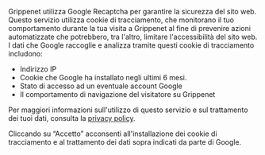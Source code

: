 Grippenet utilizza Google Recaptcha per garantire la sicurezza del sito web.
Questo servizio utilizza cookie di tracciamento, che monitorano il tuo comportamento durante la tua visita a Grippenet al fine di prevenire azioni automatizzate che potrebbero, tra l'altro, limitare l'accessibilità del sito web. I dati che Google raccoglie e analizza tramite questi cookie di tracciamento includono:

* Indirizzo IP
* Cookie che Google ha installato negli ultimi 6 mesi.
* Stato di accesso ad un eventuale account Google
* Il comportamento di navigazione del visitatore su Grippenet

Per maggiori informazioni sull'utilizzo di questo servizio e sul trattamento dei tuoi dati, consulta la [privacy policy](privacy).

Cliccando su “Accetto” acconsenti all'installazione dei cookie di tracciamento e al trattamento dei dati sopra indicati da parte di Google.

